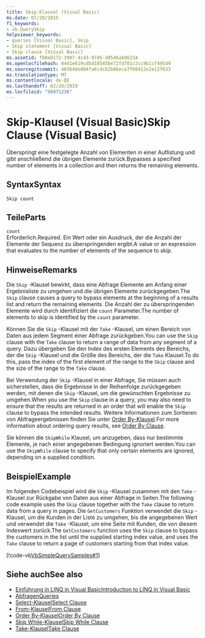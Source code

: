 ```yaml
---
title: Skip-Klausel (Visual Basic)
ms.date: 07/20/2015
f1_keywords:
- vb.QuerySkip
helpviewer_keywords:
- queries [Visual Basic], Skip
- Skip statement [Visual Basic]
- Skip clause [Visual Basic]
ms.assetid: f00eb172-3907-4c43-9745-d8546ab86234
ms.openlocfilehash: 8441e619cdbd18545be72fd701c2cc9b1cf495d9
ms.sourcegitcommit: 40364ded04fa6cdcb2b6beca7f68412e2e12f633
ms.translationtype: MT
ms.contentlocale: de-DE
ms.lasthandoff: 02/28/2019
ms.locfileid: "56971236"
---
```

# <a name="skip-clause-visual-basic"></a><span data-ttu-id="567a3-102">Skip-Klausel (Visual Basic)</span><span class="sxs-lookup"><span data-stu-id="567a3-102">Skip Clause (Visual Basic)</span></span>
<span data-ttu-id="567a3-103">Überspringt eine festgelegte Anzahl von Elementen in einer Auflistung und gibt anschließend die übrigen Elemente zurück.</span><span class="sxs-lookup"><span data-stu-id="567a3-103">Bypasses a specified number of elements in a collection and then returns the remaining elements.</span></span>  
  
## <a name="syntax"></a><span data-ttu-id="567a3-104">Syntax</span><span class="sxs-lookup"><span data-stu-id="567a3-104">Syntax</span></span>  
  
```  
Skip count  
```  
  
## <a name="parts"></a><span data-ttu-id="567a3-105">Teile</span><span class="sxs-lookup"><span data-stu-id="567a3-105">Parts</span></span>  
 `count`  
 <span data-ttu-id="567a3-106">Erforderlich.</span><span class="sxs-lookup"><span data-stu-id="567a3-106">Required.</span></span> <span data-ttu-id="567a3-107">Ein Wert oder ein Ausdruck, der die Anzahl der Elemente der Sequenz zu überspringenden ergibt.</span><span class="sxs-lookup"><span data-stu-id="567a3-107">A value or an expression that evaluates to the number of elements of the sequence to skip.</span></span>  
  
## <a name="remarks"></a><span data-ttu-id="567a3-108">Hinweise</span><span class="sxs-lookup"><span data-stu-id="567a3-108">Remarks</span></span>  
 <span data-ttu-id="567a3-109">Die `Skip` -Klausel bewirkt, dass eine Abfrage Elemente am Anfang einer Ergebnisliste zu umgehen und die übrigen Elemente zurückgegeben.</span><span class="sxs-lookup"><span data-stu-id="567a3-109">The `Skip` clause causes a query to bypass elements at the beginning of a results list and return the remaining elements.</span></span> <span data-ttu-id="567a3-110">Die Anzahl der zu überspringenden Elemente wird durch identifiziert die `count` Parameter.</span><span class="sxs-lookup"><span data-stu-id="567a3-110">The number of elements to skip is identified by the `count` parameter.</span></span>  
  
 <span data-ttu-id="567a3-111">Können Sie die `Skip` -Klausel mit der `Take` -Klausel, um einen Bereich von Daten aus jedem Segment einer Abfrage zurückgeben.</span><span class="sxs-lookup"><span data-stu-id="567a3-111">You can use the `Skip` clause with the `Take` clause to return a range of data from any segment of a query.</span></span> <span data-ttu-id="567a3-112">Dazu übergeben Sie den Index des ersten Elements des Bereichs, der die `Skip` -Klausel und die Größe des Bereichs, der die `Take` Klausel.</span><span class="sxs-lookup"><span data-stu-id="567a3-112">To do this, pass the index of the first element of the range to the `Skip` clause and the size of the range to the `Take` clause.</span></span>  
  
 <span data-ttu-id="567a3-113">Bei Verwendung der `Skip` -Klausel in einer Abfrage, Sie müssen auch sicherstellen, dass die Ergebnisse in der Reihenfolge zurückgegeben werden, mit denen die `Skip` -Klausel, um die gewünschten Ergebnisse zu umgehen.</span><span class="sxs-lookup"><span data-stu-id="567a3-113">When you use the `Skip` clause in a query, you may also need to ensure that the results are returned in an order that will enable the `Skip` clause to bypass the intended results.</span></span> <span data-ttu-id="567a3-114">Weitere Informationen zum Sortieren von Abfrageergebnissen finden Sie unter [Order By-Klausel](../../../visual-basic/language-reference/queries/order-by-clause.md).</span><span class="sxs-lookup"><span data-stu-id="567a3-114">For more information about ordering query results, see [Order By Clause](../../../visual-basic/language-reference/queries/order-by-clause.md).</span></span>  
  
 <span data-ttu-id="567a3-115">Sie können die `SkipWhile` Klausel, um anzugeben, dass nur bestimmte Elemente, je nach einer angegebenen Bedingung ignoriert werden.</span><span class="sxs-lookup"><span data-stu-id="567a3-115">You can use the `SkipWhile` clause to specify that only certain elements are ignored, depending on a supplied condition.</span></span>  
  
## <a name="example"></a><span data-ttu-id="567a3-116">Beispiel</span><span class="sxs-lookup"><span data-stu-id="567a3-116">Example</span></span>  
 <span data-ttu-id="567a3-117">Im folgenden Codebeispiel wird die `Skip` -Klausel zusammen mit den `Take` -Klausel zur Rückgabe von Daten aus einer Abfrage in Seiten.</span><span class="sxs-lookup"><span data-stu-id="567a3-117">The following code example uses the `Skip` clause together with the `Take` clause to return data from a query in pages.</span></span> <span data-ttu-id="567a3-118">Die `GetCustomers` Funktion verwendet die `Skip` -Klausel, um die Kunden in der Liste zu umgehen, bis die angegebenen Wert und verwendet die `Take` -Klausel, um eine Seite mit Kunden, die von diesem Indexwert zurück.</span><span class="sxs-lookup"><span data-stu-id="567a3-118">The `GetCustomers` function uses the `Skip` clause to bypass the customers in the list until the supplied starting index value, and uses the `Take` clause to return a page of customers starting from that index value.</span></span>  
  
 [!code-vb[VbSimpleQuerySamples#1](~/samples/snippets/visualbasic/VS_Snippets_VBCSharp/VbSimpleQuerySamples/VB/QuerySamples1.vb#1)]  
  
## <a name="see-also"></a><span data-ttu-id="567a3-119">Siehe auch</span><span class="sxs-lookup"><span data-stu-id="567a3-119">See also</span></span>
- [<span data-ttu-id="567a3-120">Einführung in LINQ in Visual Basic</span><span class="sxs-lookup"><span data-stu-id="567a3-120">Introduction to LINQ in Visual Basic</span></span>](../../../visual-basic/programming-guide/language-features/linq/introduction-to-linq.md)
- [<span data-ttu-id="567a3-121">Abfragen</span><span class="sxs-lookup"><span data-stu-id="567a3-121">Queries</span></span>](../../../visual-basic/language-reference/queries/index.md)
- [<span data-ttu-id="567a3-122">Select-Klausel</span><span class="sxs-lookup"><span data-stu-id="567a3-122">Select Clause</span></span>](../../../visual-basic/language-reference/queries/select-clause.md)
- [<span data-ttu-id="567a3-123">From-Klausel</span><span class="sxs-lookup"><span data-stu-id="567a3-123">From Clause</span></span>](../../../visual-basic/language-reference/queries/from-clause.md)
- [<span data-ttu-id="567a3-124">Order By-Klausel</span><span class="sxs-lookup"><span data-stu-id="567a3-124">Order By Clause</span></span>](../../../visual-basic/language-reference/queries/order-by-clause.md)
- [<span data-ttu-id="567a3-125">Skip While-Klausel</span><span class="sxs-lookup"><span data-stu-id="567a3-125">Skip While Clause</span></span>](../../../visual-basic/language-reference/queries/skip-while-clause.md)
- [<span data-ttu-id="567a3-126">Take-Klausel</span><span class="sxs-lookup"><span data-stu-id="567a3-126">Take Clause</span></span>](../../../visual-basic/language-reference/queries/take-clause.md)
